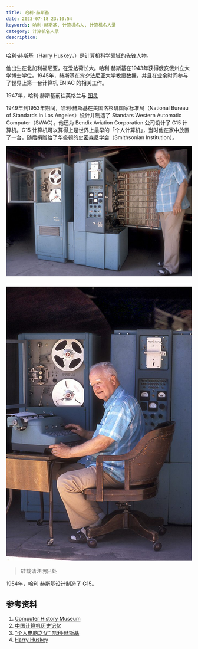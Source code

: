 ```yaml
---
title: 哈利·赫斯基
date: 2023-07-18 23:10:54
keywords: 哈利·赫斯基, 计算机名人, 计算机名人录
category: 计算机名人录
description:  
---
```


哈利·赫斯基（Harry Huskey，）是计算机科学领域的先锋人物。

他出生在北加利福尼亚，在爱达荷长大。哈利·赫斯基在1943年获得俄亥俄州立大学博士学位。1945年，赫斯基在宾夕法尼亚大学教授数据，并且在业余时间参与了世界上第一台计算机 ENIAC 的相关工作。

1947年，哈利·赫斯基前往英格兰与 [图灵](http://www.edulinks.cn/2021/01/09/20210109-turing/) 

1949年到1953年期间，哈利·赫斯基在美国洛杉矶国家标准局（National Bureau of Standards in Los Angeles）设计并制造了 Standars Western Automatic Computer（SWAC）。他还为 Bendix Aviation Corporation 公司设计了 G15 计算机。G15 计算机可以算得上是世界上最早的「个人计算机」，当时他在家中放置了一台，随后捐赠给了华盛顿的史密森尼学会（Smithsonian Institution）。

![img](20230718-harry-hushkey/Harry-Huskey-with-G15_edited-1-1024x716.jpg)



![img](20230718-harry-hushkey/Harry-Huskey-seated-with-G15-1-683x1024.jpg)

> 转载请注明出处

1954年，哈利·赫斯基设计制造了 G15。

## 参考资料

1. [Computer History Museum](https://www.computerhistory.org/)
1. [中国计算机历史记忆](https://www.ccf.org.cn/Computing_history/)
1. [“个人电脑之父“ 哈利·赫斯基](https://www.ithome.com/0/305/867.htm)
1. [Harry Huskey](https://harryhuskey.com/)
